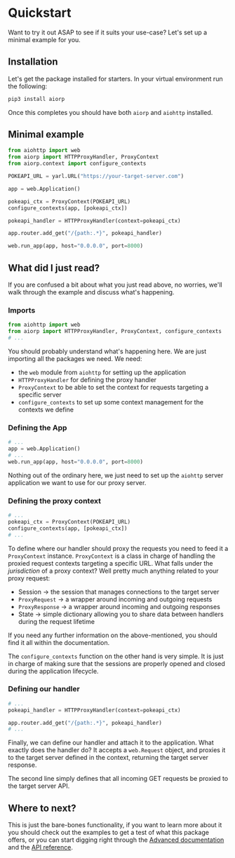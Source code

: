 # Quickstart

Want to try it out ASAP to see if it suits your use-case?
Let's set up a minimal example for you.

## Installation

Let's get the package installed for starters.
In your virtual environment run the following:

```bash
pip3 install aiorp
```

Once this completes you should have both `aiorp` and `aiohttp` installed.

## Minimal example

```python
from aiohttp import web
from aiorp import HTTPProxyHandler, ProxyContext
from aiorp.context import configure_contexts

POKEAPI_URL = yarl.URL("https://your-target-server.com")

app = web.Application()

pokeapi_ctx = ProxyContext(POKEAPI_URL)
configure_contexts(app, [pokeapi_ctx])

pokeapi_handler = HTTPProxyHandler(context=pokeapi_ctx)

app.router.add_get("/{path:.*}", pokeapi_handler)

web.run_app(app, host="0.0.0.0", port=8000)
```

## What did I just read?

If you are confused a bit about what you just read above, no worries,
we'll walk through the example and discuss what's happening.

### Imports

```python
from aiohttp import web
from aiorp import HTTPProxyHandler, ProxyContext, configure_contexts
# ...
```

You should probably understand what's happening here. We are just importing
all the packages we need. We need:

- the `web` module from `aiohttp` for setting up the application
- `HTTPProxyHandler` for defining the proxy handler
- `ProxyContext` to be able to set the context for requests targeting a
  specific server
- `configure_contexts` to set up some context management for the contexts we
  define

### Defining the App

```python
# ...
app = web.Application()
# ...
web.run_app(app, host="0.0.0.0", port=8000)
```

Nothing out of the ordinary here, we just need to set up the `aiohttp` server
application we want to use for our proxy server.

### Defining the proxy context

```python
# ...
pokeapi_ctx = ProxyContext(POKEAPI_URL)
configure_contexts(app, [pokeapi_ctx])
# ...
```

To define where our handler should proxy the requests you need to feed it a
`ProxyContext` instance. `ProxyContext` is a class in charge of handling
the proxied request contexts targeting a specific URL. What falls under
the _jurisdiction_ of a proxy context? Well pretty much anything related
to your proxy request:

- Session -> the session that manages connections to the target server
- `ProxyRequest` -> a wrapper around incoming and outgoing requests
- `ProxyResponse` -> a wrapper around incoming and outgoing responses
- State -> simple dictionary allowing you to share data between handlers
  during the request lifetime

If you need any further information on the above-mentioned, you should
find it all within the documentation.

The `configure_contexts` function on the other hand is very simple. It is
just in charge of making sure that the sessions are properly opened and
closed during the application lifecycle.

### Defining our handler

```python
# ...
pokeapi_handler = HTTPProxyHandler(context=pokeapi_ctx)

app.router.add_get("/{path:.*}", pokeapi_handler)
# ...
```

Finally, we can define our handler and attach it to the application.
What exactly does the handler do? It accepts a `web.Request` object,
and proxies it to the target server defined in the context, returning the
target server response.

The second line simply defines that all incoming GET requests be proxied to the
target server API.

## Where to next?

This is just the bare-bones functionality, if you want to learn more about it
you should check out the examples to get a test of what this package offers,
or you can start digging right through the [ Advanced documentation ]() and
the [API reference](./api_reference/BaseHandler.md).
